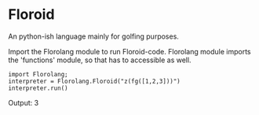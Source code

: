 # Floroid
An python-ish language mainly for golfing purposes.

Import the Florolang module to run Floroid-code. Florolang module imports the 'functions' module, so that has to accessible as well.

    import Florolang;
    interpreter = Florolang.Floroid("z(fg([1,2,3]))")
    interpreter.run()

Output: 3
